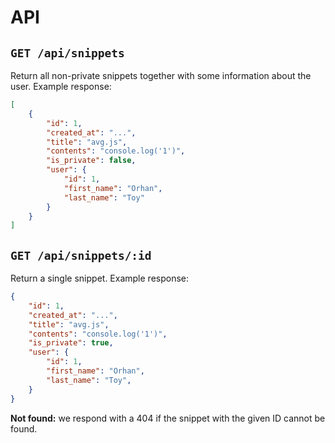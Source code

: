 # API

## `GET /api/snippets`

Return all non-private snippets together with some information about the user. Example response:

```json
[
    {
        "id": 1,
        "created_at": "...",
        "title": "avg.js",
        "contents": "console.log('1')",
        "is_private": false,
        "user": {
            "id": 1,
            "first_name": "Orhan",
            "last_name": "Toy"
        }
    }
]
```

## `GET /api/snippets/:id`

Return a single snippet. Example response:

```json
{
    "id": 1,
    "created_at": "...",
    "title": "avg.js",
    "contents": "console.log('1')",
    "is_private": true,
    "user": {
        "id": 1,
        "first_name": "Orhan",
        "last_name": "Toy",
    }
}
```

**Not found:** we respond with a 404 if the snippet with the given ID cannot be found.
